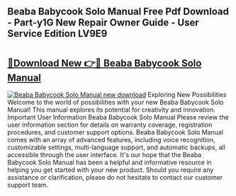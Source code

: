 ## Beaba Babycook Solo Manual Free Pdf Download - Part-y1G New Repair Owner Guide - User Service Edition LV9E9

# <h2><a href="http://bc43542.oget.top/?id=Beaba+Babycook+Solo+Manual">🔗Download New 👉🔴 Beaba Babycook Solo Manual</a></h2>

[![Beaba Babycook Solo Manual new download](https://i.imgur.com/5g1atiW.png)](http://bc43542.oget.top/?id=Beaba+Babycook+Solo+Manual)
Exploring New Possibilities Welcome to the world of possibilities with your new Beaba Babycook Solo Manual! This manual explores its potential for creativity and innovation. Important User Information Beaba Babycook Solo Manual Please review the user information section for details on warranty coverage, registration procedures, and customer support options. Beaba Babycook Solo Manual comes with an array of advanced features, including voice recognition, customizable settings, multi-language support, and automatic backups, all accessible through the user interface. It's our hope that the Beaba Babycook Solo Manual has been a helpful and informative resource in helping you get started with your new product. Should you require any assistance or clarification, please do not hesitate to contact our customer support team.
